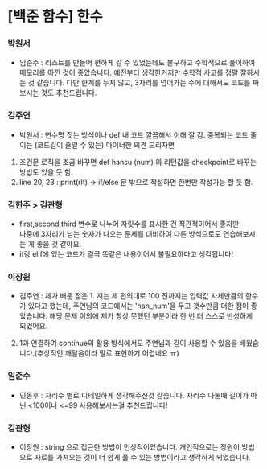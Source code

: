# [백준 함수] 한수

### 박원서
- 임준수 : 리스트를 만들어 편하게 갈 수 있었는데도 불구하고 수학적으로 풀이하여 메모리를 아낀 것이 좋았습니다. 예전부터 생각한거지만 수학적 사고를 정말 잘하시는 것 같습니다. 다만 한계를 두지 않고, 3자리를 넘어가는 수에 대해서도 코드를 짜보시는 것도 추천드립니다.

### 김주연 

- 박원서 : 변수명 짓는 방식이나 def 내 코드 깔끔해서 이해 잘 감. 중복되는 코드 줄이는 (코드길이 줄일 수 있는)  마이너한 의견 드리자면 
1.  조건문 로직을 조금 바꾸면 def hansu (num) 의 리턴값을 checkpoint로 바꾸는 방법도 있을 듯 함.
2.  line 20, 23 : print(rlt) -> if/else 문 밖으로 작성하면 한번만 작성가능 할 듯 함.

### 김한주 > 김관형
- first,second,third 변수로 나누어 자릿수를 표시한 건 직관적이어서 좋지만  
나중에 3자리가 넘는 숫자가 나오는 문제를 대비하여 다른 방식으로도 연습해보시는 게 좋을 것 같아요.
- if랑 elif에 있는 코드가 결국 똑같은 내용이어서 불필요하다고 생각됩니다!

### 이장원
- 김주연 : 제가 배운 점은 1. 저는 제 편의대로 100 전까지는 입력값 자체만큼의 한수가 있다고 했는데, 주연님의 코드에서는 'han_num'을 두고
갯수만큼 더한 점이 좋았습니다. 해당 문제 이외에 제가 항상 못했던 부분이라 한 번 더 스스로 반성하게 되었어요.
2. 1과 연결하여 continue의 활용 방식에서도 주연님과 같이 사용할 수 있음을 배웠습니다.(추상적인 깨달음이라 말로 표현하기 어렵네요 ㅠ)

### 임준수
- 민동후 : 자리수 별로 디테일하게 생각해주신것 같습니다. 자리수 나눌때 길이가 아닌 <100이나 <=99 사용해보시는걸 추천드립니다!

### 김관형
- 이장원 : string 으로 접근한 방법이 인상적이었습니다. 개인적으로는 장원이 방법으로 자료를 가져오는 것이 더 쉽게 풀 수 있는 방법이라고 생각하게 되었습니다.